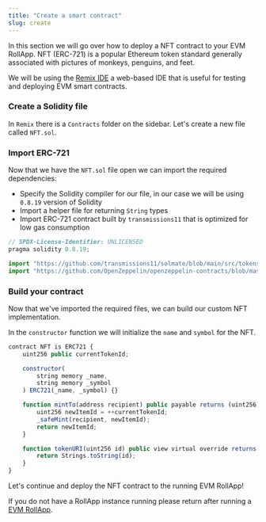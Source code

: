 ```yaml
---
title: "Create a smart contract"
slug: create
---
```


In this section we will go over how to deploy a NFT contract to your EVM RollApp. NFT (ERC-721) is a popular Ethereum token standard generally associated with pictures of monkeys, penguins, and feet.

We will be using the [Remix IDE](https://remix.ethereum.org/) a web-based IDE that is useful for testing and deploying EVM smart contracts.

### Create a Solidity file

In `Remix` there is a `Contracts` folder on the sidebar. Let's create a new file called `NFT.sol`.

### Import ERC-721

Now that we have the `NFT.sol` file open we can import the required dependencies:

-   Specify the Solidity compiler for our file, in our case we will be using `0.8.19` version of Solidity
-   Import a helper file for returning `String` types
-   Import ERC-721 contract built by `transmissions11` that is optimized for low gas consumption

```js
// SPDX-License-Identifier: UNLICENSED
pragma solidity 0.8.19;

import "https://github.com/transmissions11/solmate/blob/main/src/tokens/ERC721.sol";
import "https://github.com/OpenZeppelin/openzeppelin-contracts/blob/master/contracts/utils/Strings.sol";
```

### Build your contract

Now that we've imported the required files, we can build our custom NFT implementation.

In the `constructor` function we will initialize the `name` and `symbol` for the NFT.

```js
contract NFT is ERC721 {
    uint256 public currentTokenId;

    constructor(
        string memory _name,
        string memory _symbol
    ) ERC721(_name, _symbol) {}

    function mintTo(address recipient) public payable returns (uint256) {
        uint256 newItemId = ++currentTokenId;
        _safeMint(recipient, newItemId);
        return newItemId;
    }

    function tokenURI(uint256 id) public view virtual override returns (string memory) {
        return Strings.toString(id);
    }
}
```

Let's continue and deploy the NFT contract to the running EVM RollApp!

If you do not have a RollApp instance running please return after running a [EVM RollApp](../roller-quick/install.md).

